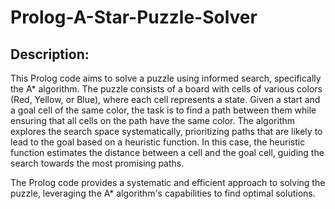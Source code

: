 # Prolog-A-Star-Puzzle-Solver

## Description:
This Prolog code aims to solve a puzzle using informed search, specifically the A* algorithm. The puzzle consists of a board with cells of various colors (Red, Yellow, or Blue), where each cell represents a state. Given a start and a goal cell of the same color, the task is to find a path between them while ensuring that all cells on the path have the same color.
The algorithm explores the search space systematically, prioritizing paths that are likely to lead to the goal based on a heuristic function. In this case, the heuristic function estimates the distance between a cell and the goal cell, guiding the search towards the most promising paths.

The Prolog code provides a systematic and efficient approach to solving the puzzle, leveraging the A* algorithm's capabilities to find optimal solutions.
